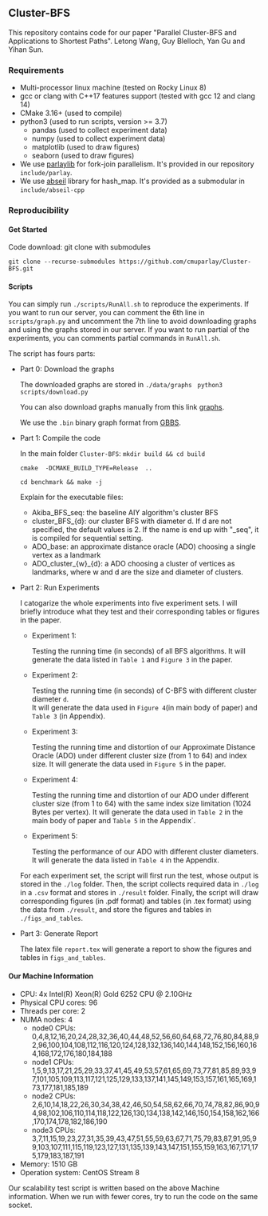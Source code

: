## Cluster-BFS
This repository contains code for our paper "Parallel Cluster-BFS and Applications to Shortest Paths". Letong Wang, Guy Blelloch, Yan Gu and Yihan Sun.

### Requirements

- Multi-processor linux machine (tested on Rocky Linux 8)
- gcc or clang with C++17 features support (tested with gcc 12 and clang 14)
- CMake 3.16+ (used to compile)
- python3 (used to run scripts, version >= 3.7)
  - pandas (used to collect experiment data)
  - numpy (used to collect experiment data)
  - matplotlib (used to draw figures)
  - seaborn (used to draw figures) 
- We use <a href="https://github.com/cmuparlay/parlaylib">parlaylib</a> for fork-join parallelism. It's provided in our repository `include/parlay`.
- We use <a href="https://github.com/abseil/abseil-cpp.git">abseil</a> library for hash_map.  It's provided as a submodular in  `include/abseil-cpp`


### Reproducibility

#### Get Started
Code download: git clone with submodules

```
git clone --recurse-submodules https://github.com/cmuparlay/Cluster-BFS.git
```

#### Scripts
You can simply run `./scripts/RunAll.sh` to reproduce the experiments. If you want to run our server, you can comment the 6th line in `scripts/graph.py` and uncomment the 7th line to avoid downloading graphs and using the graphs stored in our server. If you want to run partial of the experiments, you can comments partial commands in `RunAll.sh`.

The script has fours parts:
  - Part 0: Download the graphs

    The downloaded graphs are stored in  `./data/graphs`
    ``` python3 scripts/download.py```

    You can also download graphs manually from this link [graphs](https://pasgal-bs.cs.ucr.edu/bin/).

    We use the `.bin` binary graph format from [GBBS](https://github.com/ParAlg/gbbs).

  - Part 1: Compile the code

    In the main folder `Cluster-BFS`:
    ```mkdir build && cd build```

    ```cmake  -DCMAKE_BUILD_TYPE=Release  ..```

    ```cd benchmark && make -j```

    Explain for the executable files:
      - Akiba_BFS_seq: the baseline AIY algorithm's cluster BFS
      - cluster_BFS_{d}: our cluster BFS with diameter d. If d are not specified, the default values is 2. If the name is end up with "_seq", it is compiled for sequential setting. 
      - ADO_base: an approximate distance oracle (ADO) choosing a single vertex as a landmark
      - ADO_cluster_{w}_{d}: a ADO choosing a cluster of vertices as landmarks, where w and d are the size and diameter of clusters.
  - Part 2: Run Experiments

    I catogarize the whole experiments into five experiment sets. I will briefly introduce what they test and their corresponding tables or figures in the paper.

    - Experiment 1: 

      Testing the running time (in seconds) of all BFS algorithms. It will generate the data listed in `Table 1` and `Figure 3` in the paper.
    - Experiment 2: 
    
      Testing the running time (in seconds) of C-BFS with different cluster diameter `d`.  
      It will generate the data used in `Figure 4`(in main body of paper) and `Table 3` (in Appendix). 
    - Experiment 3:

      Testing the running time and distortion of our Approximate Distance Oracle (ADO) under different cluster size (from 1 to 64) and index size. It will generate the data used in `Figure 5` in the paper.
    - Experiment 4: 

      Testing the running time and distortion of our ADO under different cluster size (from 1 to 64) with the same index size limitation (1024 Bytes per vertex). It will generate the data used in `Table 2` in the main body of paper and `Table 5` in the Appendix`.
    - Experiment 5: 

      Testing the performance of our ADO with different cluster diameters. It will generate the data listed in `Table 4` in the Appendix.
    
    For each experiment set, the script will first run the test, whose output is stored in the `./log` folder. Then, the script collects required data in `./log` in a `.csv` format and stores in `./result` folder. Finally, the script will draw corresponding figures (in .pdf format) and tables (in .tex format) using the data from `./result`, and store the figures and tables in `./figs_and_tables`. 

  - Part 3: Generate Report

    The latex file `report.tex` will generate a report to show the figures and tables in `figs_and_tables`.

#### Our Machine Information
- CPU: 4x Intel(R) Xeon(R) Gold 6252 CPU @ 2.10GHz
- Physical CPU cores: 96
- Threads per core: 2
- NUMA nodes: 4
  - node0 CPUs: 0,4,8,12,16,20,24,28,32,36,40,44,48,52,56,60,64,68,72,76,80,84,88,92,96,100,104,108,112,116,120,124,128,132,136,140,144,148,152,156,160,164,168,172,176,180,184,188
  - node1 CPUs: 1,5,9,13,17,21,25,29,33,37,41,45,49,53,57,61,65,69,73,77,81,85,89,93,97,101,105,109,113,117,121,125,129,133,137,141,145,149,153,157,161,165,169,173,177,181,185,189
  - node2 CPUs: 2,6,10,14,18,22,26,30,34,38,42,46,50,54,58,62,66,70,74,78,82,86,90,94,98,102,106,110,114,118,122,126,130,134,138,142,146,150,154,158,162,166,170,174,178,182,186,190
  - node3 CPUs: 3,7,11,15,19,23,27,31,35,39,43,47,51,55,59,63,67,71,75,79,83,87,91,95,99,103,107,111,115,119,123,127,131,135,139,143,147,151,155,159,163,167,171,175,179,183,187,191
- Memory: 1510 GB
- Operation system: CentOS Stream 8

Our scalability test script is written based on the above Machine information. When we run with fewer cores, try to run the code on the same socket.
